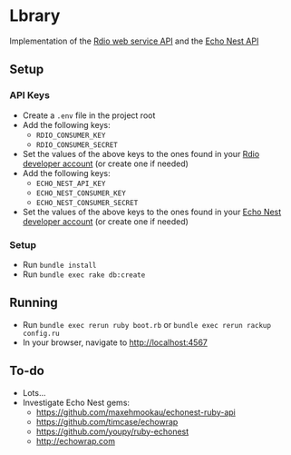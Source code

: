 # Lbrary
Implementation of the [Rdio web service API](http://www.rdio.com/developers/docs/web-service/index/) and the [Echo Nest API](http://developer.echonest.com/)

## Setup

### API Keys
- Create a `.env` file in the project root
- Add the following keys:
  - `RDIO_CONSUMER_KEY`
  - `RDIO_CONSUMER_SECRET`
- Set the values of the above keys to the ones found in your [Rdio developer account](http://rdio.mashery.com/apps/mykeys) (or create one if needed)
- Add the following keys:
  - `ECHO_NEST_API_KEY`
  - `ECHO_NEST_CONSUMER_KEY`
  - `ECHO_NEST_CONSUMER_SECRET`
- Set the values of the above keys to the ones found in your [Echo Nest developer account](https://developer.echonest.com/account/profile)  (or create one if needed)

### Setup
- Run `bundle install`
- Run `bundle exec rake db:create`

## Running
- Run `bundle exec rerun ruby boot.rb` or `bundle exec rerun rackup config.ru`
- In your browser, navigate to [http://localhost:4567](http://localhost:4567)

## To-do
- Lots...
- Investigate Echo Nest gems:
  - https://github.com/maxehmookau/echonest-ruby-api
  - https://github.com/timcase/echowrap
  - https://github.com/youpy/ruby-echonest
  - http://echowrap.com